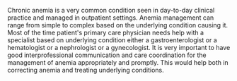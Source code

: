 Chronic anemia is a very common condition seen in day-to-day clinical practice and managed in outpatient settings. Anemia management can range from simple to complex based on the underlying condition causing it. Most of the time patient's primary care physician needs help with a specialist based on underlying condition either a gastroenterologist or a hematologist or a nephrologist or a gynecologist. It is very important to have good interprofessional communication and care coordination for the management of anemia appropriately and promptly. This would help both in correcting anemia and treating underlying conditions.